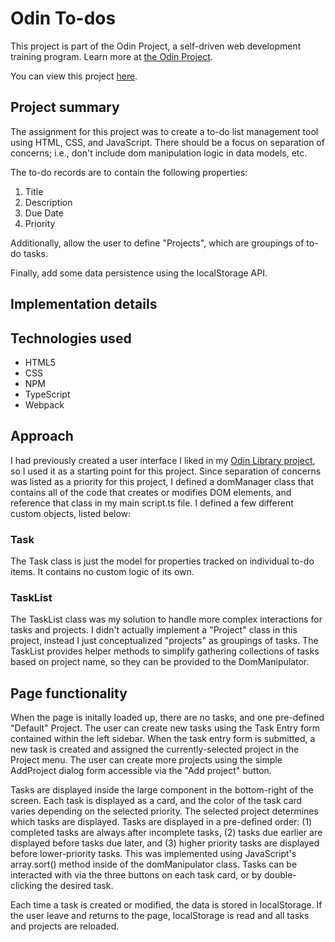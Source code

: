 # Odin To-dos

This project is part of the Odin Project, a self-driven web development training program. Learn more at [the Odin Project](https://theodinproject.com).

You can view this project [here](https://github.justonh.art/odin-todos).

## Project summary

The assignment for this project was to create a to-do list management tool using HTML, CSS, and JavaScript. There should be a focus on separation of concerns; i.e., don't include dom manipulation logic in data models, etc.

The to-do records are to contain the following properties:

1. Title
2. Description
3. Due Date
4. Priority

Additionally, allow the user to define "Projects", which are groupings of to-do tasks.

Finally, add some data persistence using the localStorage API.

## Implementation details

## Technologies used

- HTML5
- CSS
- NPM
- TypeScript
- Webpack

## Approach

I had previously created a user interface I liked in my [Odin Library project](https://github.com/justonhart/odin-library), so I used it as a starting point for this project. Since separation of concerns was listed as a priority for this project, I defined a domManager class that contains all of the code that creates or modifies DOM elements, and reference that class in my main script.ts file. I defined a few different custom objects, listed below:

### Task

The Task class is just the model for properties tracked on individual to-do items. It contains no custom logic of its own.

### TaskList

The TaskList class was my solution to handle more complex interactions for tasks and projects. I didn't actually implement a "Project" class in this project, instead I just conceptualized "projects" as groupings of tasks. The TaskList provides helper methods to simplify gathering collections of tasks based on project name, so they can be provided to the DomManipulator.

## Page functionality

When the page is initally loaded up, there are no tasks, and one pre-defined "Default" Project. The user can create new tasks using the Task Entry form contained within the left sidebar. When the task entry form is submitted, a new task is created and assigned the currently-selected project in the Project menu. The user can create more projects using the simple AddProject dialog form accessible via the "Add project" button.

Tasks are displayed inside the large component in the bottom-right of the screen. Each task is displayed as a card, and the color of the task card varies depending on the selected priority. The selected project determines which tasks are displayed. Tasks are displayed in a pre-defined order: (1) completed tasks are always after incomplete tasks, (2) tasks due earlier are displayed before tasks due later, and (3) higher priority tasks are displayed before lower-priority tasks. This was implemented using JavaScript's array.sort() method inside of the domManipulator class. Tasks can be interacted with via the three buttons on each task card, or by double-clicking the desired task.

Each time a task is created or modified, the data is stored in localStorage. If the user leave and returns to the page, localStorage is read and all tasks and projects are reloaded.
